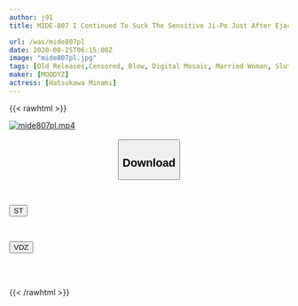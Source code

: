 ```yaml
---
author: j91
title: MIDE-807 I Continued To Suck The Sensitive Ji-Po Just After Ejaculation And Continued To Suck A-Ge-Ru. A Frustrated Young Wife's Runaway Fellatio That I Thought Was Not Cheating If It Was A Blowjob! Minami Hatsukawa

url: /was/mide807pl
date: 2020-08-25T06:15:00Z
image: "mide807pl.jpg"
tags: [Old Releases,Censored, Blow, Digital Mosaic, Married Woman, Slut, Solowork]
maker: [MOODYZ]
actress: [Hatsukawa Minami]
---
```



{{< rawhtml >}}

<div class="video" data-videoid="7P629kDO0lIYJj">
    <a href="javascript:;">
        <img src="/was/mide807pl/mide807pl.jpg" width="WIDTH" height="HEIGHT" alt="mide807pl.mp4" loading="lazy">
    </a>
</div>

<script type="text/javascript" src="https://j91.asia/asset/on-demand-st.js"></script>

<br>
  <link rel="stylesheet" href="https://j91.asia/asset/bs5.css">
  
  <center>
  <button class="btn btn-primary" type="button" data-bs-toggle="collapse" data-bs-target=".multi-collapse" aria-expanded="false" aria-controls="multiCollapseExample1 multiCollapseExample2"><h2>Download</h2></button></center>
</p>
<div class="row">
  <div class="col">
    <div class="collapse multi-collapse" id="multiCollapseExample1">
      <div class="card card-body">
	      	      <br>
<div class="buttons">  
<p><a href="https://streamtape.to/v/7P629kDO0lIYJj" target="_blank"><button class="btn-hover color-3"><i class="fa fa-download"></i> ST</button></a></p></div>
    </div>
  </div>
</div>
  <div class="col">
    <div class="collapse multi-collapse" id="multiCollapseExample2">
      <div class="card card-body">
	      <br>
<div class="buttons">
<p><a href="https://vidoza.net/ai9iteycu0wr" target="_blank"><button class="btn-hover color-1"><i class="fa fa-download"></i> VDZ</button></a></p></div>
<br><br>
      </div>
    </div>
  </div>
</div>

{{< /rawhtml >}}